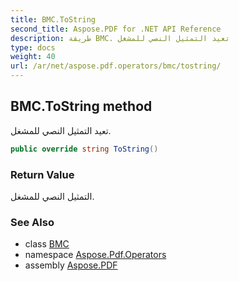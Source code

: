 ```yaml
---
title: BMC.ToString
second_title: Aspose.PDF for .NET API Reference
description: طريقة BMC. تعيد التمثيل النصي للمشغل
type: docs
weight: 40
url: /ar/net/aspose.pdf.operators/bmc/tostring/
---
```

## BMC.ToString method

تعيد التمثيل النصي للمشغل.

```csharp
public override string ToString()
```

### Return Value

التمثيل النصي للمشغل.

### See Also

* class [BMC](../)
* namespace [Aspose.Pdf.Operators](../../../aspose.pdf.operators/)
* assembly [Aspose.PDF](../../../)